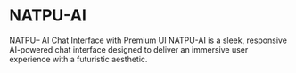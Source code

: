 # NATPU-AI
NATPU– AI Chat Interface with Premium UI NATPU-AI is a sleek, responsive AI-powered chat interface designed to deliver an immersive user experience with a futuristic aesthetic. 

